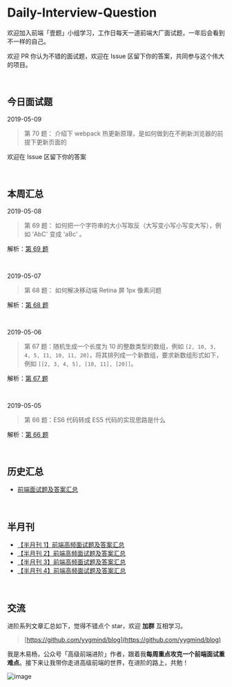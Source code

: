 # Daily-Interview-Question

欢迎加入前端「壹题」小组学习，工作日每天一道前端大厂面试题，一年后会看到不一样的自己。

欢迎 PR 你认为不错的面试题，欢迎在 Issue 区留下你的答案，共同参与这个伟大的项目。

<br/>




## 今日面试题

2019-05-09

> 第 70 题： 介绍下 webpack 热更新原理，是如何做到在不刷新浏览器的前提下更新页面的

欢迎在 Issue 区留下你的答案

<br/>




## 本周汇总

2019-05-08

> 第 69 题： 如何把一个字符串的大小写取反（大写变小写小写变大写），例如 ’AbC' 变成 'aBc' 。

解析：[第 69 题](https://github.com/Advanced-Frontend/Daily-Interview-Question/issues/116)

<br/>



2019-05-07

> 第 68 题： 如何解决移动端 Retina 屏 1px 像素问题

解析：[第 68 题](https://github.com/Advanced-Frontend/Daily-Interview-Question/issues/115)

<br/>



2019-05-06

> 第 67 题：随机生成一个长度为 10 的整数类型的数组，例如 `[2, 10, 3, 4, 5, 11, 10, 11, 20]`，将其排列成一个新数组，要求新数组形式如下，例如 `[[2, 3, 4, 5], [10, 11], [20]]`。

解析：[第 67 题](https://github.com/Advanced-Frontend/Daily-Interview-Question/issues/113)

<br/>



2019-05-05

> 第 66 题：ES6 代码转成 ES5 代码的实现思路是什么

解析：[第 66 题](https://github.com/Advanced-Frontend/Daily-Interview-Question/issues/112)

<br/>



## 历史汇总

-   [前端面试题及答案汇总](https://github.com/Advanced-Frontend/Daily-Interview-Question/blob/master/datum/summary.md)

<br/>



## 半月刊

- [【半月刊 1】前端高频面试题及答案汇总](https://juejin.im/post/5c6977e46fb9a049fd1063dc)
- [【半月刊 2】前端高频面试题及答案汇总](https://juejin.im/post/5c7bd72ef265da2de80f7f17)
- [【半月刊 3】前端高频面试题及答案汇总](https://juejin.im/post/5c9ac3f66fb9a070e056718f)
- [【半月刊 4】前端高频面试题及答案汇总](https://juejin.im/post/5cb3376bf265da039c0543da)

<br/>



## 交流

进阶系列文章汇总如下，觉得不错点个 star，欢迎 **加群** 互相学习。

> [https://github.com/yygmind/blog](https://github.com/yygmind/blog)

我是木易杨，公众号「高级前端进阶」作者，跟着我**每周重点攻克一个前端面试重难点**。接下来让我带你走进高级前端的世界，在进阶的路上，共勉！

![image](https://github.com/yygmind/blog/raw/master/images/weixin_re.png)
